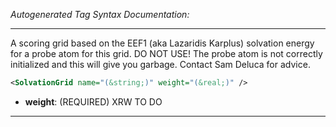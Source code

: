 _Autogenerated Tag Syntax Documentation:_

---
A scoring grid based on the EEF1 (aka Lazaridis Karplus) solvation energy for a probe atom for this grid. DO NOT USE! The probe atom is not correctly initialized and this will give you garbage. Contact Sam Deluca for advice.

```xml
<SolvationGrid name="(&string;)" weight="(&real;)" />
```

-   **weight**: (REQUIRED) XRW TO DO

---
